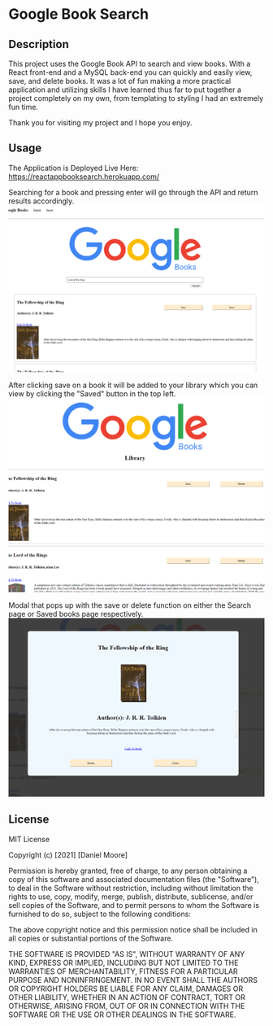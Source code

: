 # Google Book Search

## Description

This project uses the Google Book API to search and view books. With a React front-end and a MySQL back-end you can quickly and easily view, save, and delete books. It was a lot of fun making a more practical application and utilizing skills I have learned thus far to put together a project completely on my own, from templating to styling I had an extremely fun time.

Thank you for visiting my project and I hope you enjoy.

## Usage

The Application is Deployed Live Here: https://reactappbooksearch.herokuapp.com/

Searching for a book and pressing enter will go through the API and return results accordingly.
![Main search page](/client/public/screenshot1.PNG?raw=true)

After clicking save on a book it will be added to your library which you can view by clicking the "Saved" button in the top left.
![Saved ](/client/public/screenshot2.PNG?raw=true)

Modal that pops up with the save or delete function on either the Search page or Saved books page respectively.
![Book view modal](/client/public/screenshot3.PNG?raw=true)

## License

MIT License

Copyright (c) [2021] [Daniel Moore]

Permission is hereby granted, free of charge, to any person obtaining a copy
of this software and associated documentation files (the "Software"), to deal
in the Software without restriction, including without limitation the rights
to use, copy, modify, merge, publish, distribute, sublicense, and/or sell
copies of the Software, and to permit persons to whom the Software is
furnished to do so, subject to the following conditions:

The above copyright notice and this permission notice shall be included in all
copies or substantial portions of the Software.

THE SOFTWARE IS PROVIDED "AS IS", WITHOUT WARRANTY OF ANY KIND, EXPRESS OR
IMPLIED, INCLUDING BUT NOT LIMITED TO THE WARRANTIES OF MERCHANTABILITY,
FITNESS FOR A PARTICULAR PURPOSE AND NONINFRINGEMENT. IN NO EVENT SHALL THE
AUTHORS OR COPYRIGHT HOLDERS BE LIABLE FOR ANY CLAIM, DAMAGES OR OTHER
LIABILITY, WHETHER IN AN ACTION OF CONTRACT, TORT OR OTHERWISE, ARISING FROM,
OUT OF OR IN CONNECTION WITH THE SOFTWARE OR THE USE OR OTHER DEALINGS IN THE
SOFTWARE.
